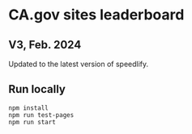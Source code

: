 # CA.gov sites leaderboard

## V3, Feb. 2024

Updated to the latest version of speedlify.

## Run locally

```
npm install
npm run test-pages
npm run start
```
